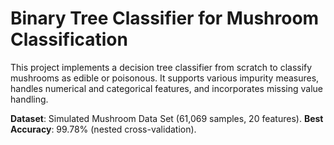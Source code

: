 # Binary Tree Classifier for Mushroom Classification
This project implements a decision tree classifier from scratch to classify mushrooms as edible or poisonous. It supports various impurity measures, handles numerical and categorical features, and incorporates missing value handling.

**Dataset**: Simulated Mushroom Data Set (61,069 samples, 20 features).
**Best Accuracy**: 99.78% (nested cross-validation).
